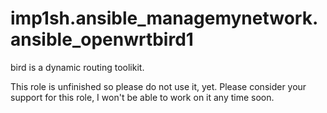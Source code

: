 # imp1sh.ansible_managemynetwork.ansible_openwrtbird1
bird is a dynamic routing toolikit.

This role is unfinished so please do not use it, yet.
Please consider your support for this role, I won't be able to work on it any time soon.
